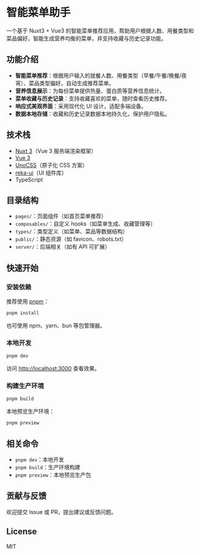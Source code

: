 # 智能菜单助手

一个基于 Nuxt3 + Vue3 的智能菜单推荐应用，帮助用户根据人数、用餐类型和菜品偏好，智能生成营养均衡的菜单，并支持收藏与历史记录功能。

## 功能介绍

- **智能菜单推荐**：根据用户输入的就餐人数、用餐类型（早餐/午餐/晚餐/夜宵）、菜品类型偏好，自动生成推荐菜单。
- **营养信息展示**：为每份菜单提供热量、蛋白质等营养信息统计。
- **菜单收藏与历史记录**：支持收藏喜欢的菜单，随时查看历史推荐。
- **响应式美观界面**：采用现代化 UI 设计，适配多端设备。
- **数据本地存储**：收藏和历史记录数据本地持久化，保护用户隐私。

## 技术栈

- [Nuxt 3](https://nuxt.com/)（Vue 3 服务端渲染框架）
- [Vue 3](https://vuejs.org/)
- [UnoCSS](https://unocss.dev/)（原子化 CSS 方案）
- [reka-ui](https://reka-ui.com/)（UI 组件库）
- TypeScript

## 目录结构

- `pages/`：页面组件（如首页菜单推荐）
- `composables/`：自定义 hooks（如菜单生成、收藏管理等）
- `types/`：类型定义（如菜单、菜品等数据结构）
- `public/`：静态资源（如 favicon、robots.txt）
- `server/`：后端相关（如有 API 可扩展）

## 快速开始

### 安装依赖

推荐使用 [pnpm](https://pnpm.io/)：

```bash
pnpm install
```

也可使用 npm、yarn、bun 等包管理器。

### 本地开发

```bash
pnpm dev
```

访问 [http://localhost:3000](http://localhost:3000) 查看效果。

### 构建生产环境

```bash
pnpm build
```

本地预览生产环境：

```bash
pnpm preview
```

## 相关命令

- `pnpm dev`：本地开发
- `pnpm build`：生产环境构建
- `pnpm preview`：本地预览生产包

## 贡献与反馈

欢迎提交 Issue 或 PR，提出建议或反馈问题。

## License

MIT
